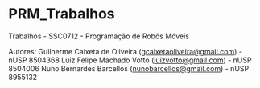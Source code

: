 # PRM_Trabalhos
Trabalhos - SSC0712 - Programação de Robôs Móveis

Autores:
Guilherme Caixeta de Oliveira (gcaixetaoliveira@gmail.com) - nUSP 8504368
Luiz Felipe Machado Votto     (luizvotto@gmail.com)        - nUSP 8504006
Nuno Bernardes Barcellos      (nunobarcellos@gmail.com)    - nUSP 8955132
